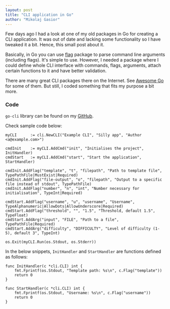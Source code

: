 ```yaml
---
layout: post
title: "CLI application in Go"
author: "Mikolaj Gasior"
---
```


Few days ago I had a look at one of my old packages in Go for creating a CLI
application. It was out of date and lacking some functionality so I have
tweaked it a bit. Hence, this small post about it.

Basically, in Go you can use [flag](https://golang.org/pkg/flag/) package to
parse command line arguments (including flags). It's simple to use. However,
I needed a package where I could define whole CLI interface with commands,
flags, arguments, attach certain functions to it and have better validation.

There are many great CLI packages there on the Internet. See
[Awesome Go](https://awesome-go.com/#command-line) for some of them. But
still, I coded something that fits my purpose a bit more.

### Code

`go-cli` library can be found on my [GitHub](https://github.com/gasiordev/go-cli).

Check sample code below:

```
myCLI      := cli.NewCLI("Example CLI", "Silly app", "Author <a@example.com>")

cmdInit    := myCLI.AddCmd("init", "Initialises the project", InitHandler)
cmdStart   := myCLI.AddCmd("start", "Start the application", StartHandler)

cmdInit.AddFlag("template", "t", "filepath", "Path to template file", TypePathFile|MustExist|Required)
cmdInit.AddFlag("file-output", "o", "filepath", "Output to a specific file instead of stdout", TypePathFile)
cmdInit.AddFlag("number", "n", "int", "Number necessary for initialisation", TypeInt|Required)

cmdStart.AddFlag("username", "u", "username", "Username", TypeAlphanumeric|AllowDots|AllowUnderscore|Required)
cmdStart.AddFlag("threshold", "", "1.5", "Threshold, default 1.5", TypeFloat)
cmdStart.AddArg("input", "FILE", "Path to a file", TypePathFile|Required)
cmdStart.AddArg("difficulty", "DIFFICULTY", "Level of difficulty (1-5), default 3", TypeInt)

os.Exit(myCLI.Run(os.Stdout, os.Stderr))
```

In the below snippets, `InitHandler` and `StartHandler` are functions defined as follows:
```
func InitHandler(c *cli.CLI) int {
    fmt.Fprintf(os.Stdout, "Template path: %s\n", c.Flag("template"))
    return 0
}

func StartHandler(c *cli.CLI) int {
    fmt.Fprintf(os.Stdout, "Username: %s\n", c.Flag("username"))
    return 0
}
```
